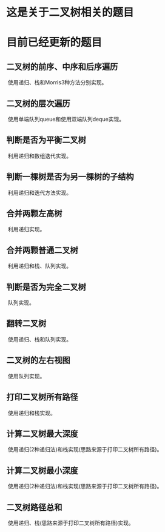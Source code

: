 # 这是关于二叉树相关的题目
# 目前已经更新的题目

## 二叉树的前序、中序和后序遍历

​	使用递归、栈和Morris3种方法分别实现。

## 二叉树的层次遍历

​	使用单端队列queue和使用双端队列deque实现。

## 判断是否为平衡二叉树

​	利用递归和数组迭代实现。

## 判断一棵树是否为另一棵树的子结构

​	利用递归和迭代方法实现。

## 合并两颗左高树

​		利用递归实现。

## 合并两颗普通二叉树

​		利用递归和栈、队列实现。

## 判断是否为完全二叉树

​		队列实现。

## 翻转二叉树

​		使用递归、栈和队列实现。

## 二叉树的左右视图

​		使用队列实现。

## 打印二叉树所有路径

​		使用递归和栈实现。

## 计算二叉树最大深度

​		使用递归(2种递归法)和栈实现(思路来源于打印二叉树所有路径)。

## 计算二叉树最小深度

​		使用递归(2种递归法)和栈实现(思路来源于打印二叉树所有路径)。

## 二叉树路径总和

​		使用递归、栈(思路来源于打印二叉树所有路径)实现。
